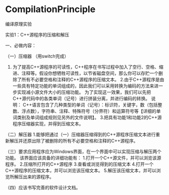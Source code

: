 # CompilationPrinciple

编译原理实验

实验1：C++源程序的压缩和解压

一、必做内容：

（一）压缩器
（用switch完成）
 1. 为了提高C++源程序的可读性，C++程序在书写过程中加入了空行、空格、缩进、注释等。假设你想牺牲可读性，以节省磁盘空间，那么你可以存贮一个删除了所有不必要空格和注释的C++源程序的压缩文本。
2.由于C++源程序是由一些具有特定功能的单词组成的，因此我们可以采用转换为编码的方法来进一步实现减小源文件大小的压缩功能。
  为了实现这一效果，我们可以先把C++源代码中的各类单词（记号）进行拼装分离，并进行编码的转换。
  说明： C++语言包含了几种类型的单词（记号）：标识符，关键字，数（包括整数、浮点数），字符串、注释、特殊符号（分界符）和运算符号等【详细的单词类别及单词组成规则见另外的文件说明】。
3.把具有功能1和功能2的C++源程序压缩器实现，并得到压缩文本。

（二）解压器
1.能够把通过（一）压缩器压缩得到的C++源程序压缩文本进行重新解压并还原出除了被删除的所有不必要空格和注释的C++源程序。

（三）要求应用程序应为Windows界面，在一个界面中可以实现压缩与解压两个功能。
     该界面应该具备的详细功能有：
      1.打开一个C++源文件，并可以浏览该源程序。
      2.压缩所打开的C++源程序
      3.查看或浏览得到的压缩文本
      4.打开一个C++源程序的压缩文本，并可以浏览该压缩文本。
      5.解压该压缩文本，并可以浏览所解压出来的源程序。

 （四）应该书写完善的软件设计文档。
 

